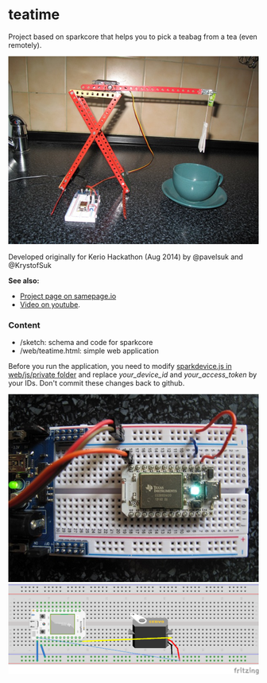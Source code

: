 teatime
=======

Project based on sparkcore that helps you to pick a teabag from a tea (even remotely).

![Device](/doc/mechanicalpart.jpg) 

Developed originally for Kerio Hackathon (Aug 2014) by @pavelsuk and @KrystofSuk <br>

**See also:**

- [Project page on samepage.io](https://samepage.io/app/#!/8740458cffb7c86971911d5f12e1e2291de7f7b7/page-126881513722913670-tea-time-project) 
- [Video on youtube](http://youtu.be/McFfmxNae6I).

### Content
- /sketch: schema and code for sparkcore
- /web/teatime.html: simple web application

Before you run the application, you need to modify [sparkdevice.js in web/js/private folder](web/js/private/sparkdevice.js) and replace *your_device_id* and *your_access_token* by your IDs. Don't commit these changes back to github.

![Breadboard](/doc/breadboard.jpg) 
![Breadboard Schema](/sketch/schema_bb.png) 
